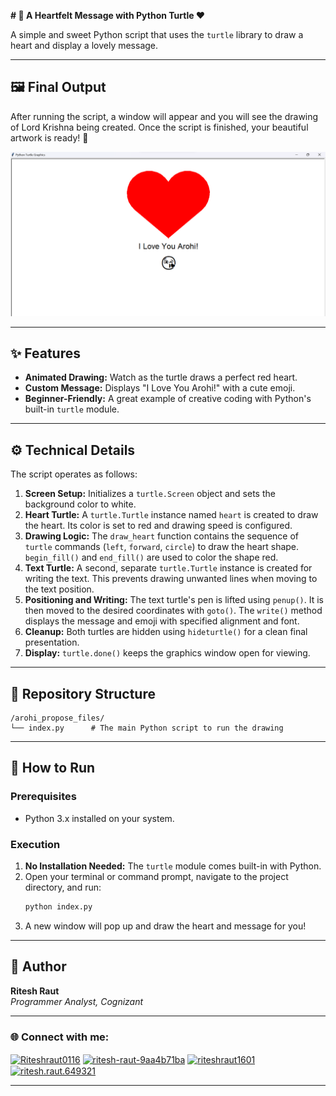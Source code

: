 **# 💖 A Heartfelt Message with Python Turtle ❤️**

A simple and sweet Python script that uses the `turtle` library to draw a heart and display a lovely message.

---

## 🖼️ Final Output

After running the script, a window will appear and you will see the drawing of Lord Krishna being created. Once the script is finished, your beautiful artwork is ready! 🎉

![Final Output](arohi_propose_files/pythonoutput.png)

---

## ✨ Features

*   **Animated Drawing:** Watch as the turtle draws a perfect red heart.
*   **Custom Message:** Displays "I Love You Arohi!" with a cute emoji.
*   **Beginner-Friendly:** A great example of creative coding with Python's built-in `turtle` module.

---

## ⚙️ Technical Details

The script operates as follows:
1.  **Screen Setup:** Initializes a `turtle.Screen` object and sets the background color to white.
2.  **Heart Turtle:** A `turtle.Turtle` instance named `heart` is created to draw the heart. Its color is set to red and drawing speed is configured.
3.  **Drawing Logic:** The `draw_heart` function contains the sequence of `turtle` commands (`left`, `forward`, `circle`) to draw the heart shape. `begin_fill()` and `end_fill()` are used to color the shape red.
4.  **Text Turtle:** A second, separate `turtle.Turtle` instance is created for writing the text. This prevents drawing unwanted lines when moving to the text position.
5.  **Positioning and Writing:** The text turtle's pen is lifted using `penup()`. It is then moved to the desired coordinates with `goto()`. The `write()` method displays the message and emoji with specified alignment and font.
6.  **Cleanup:** Both turtles are hidden using `hideturtle()` for a clean final presentation.
7.  **Display:** `turtle.done()` keeps the graphics window open for viewing.

---

## 📂 Repository Structure

```
/arohi_propose_files/
└── index.py      # The main Python script to run the drawing
```

---

## 🚀 How to Run

### Prerequisites

*   Python 3.x installed on your system.

### Execution

1.  **No Installation Needed:** The `turtle` module comes built-in with Python.
2.  Open your terminal or command prompt, navigate to the project directory, and run:
    ```bash
    python index.py
    ```
3. A new window will pop up and draw the heart and message for you!

---

## 👤 Author

**Ritesh Raut**  
*Programmer Analyst, Cognizant*

---

### 🌐 Connect with me:
<p align="left">
<a href="https://github.com/Riteshraut0116" target="blank"><img align="center" src="https://raw.githubusercontent.com/rahuldkjain/github-profile-readme-generator/master/src/images/icons/Social/github.svg" alt="Riteshraut0116" height="30" width="40" /></a>
<a href="https://linkedin.com/in/ritesh-raut-9aa4b71ba" target="blank"><img align="center" src="https://raw.githubusercontent.com/rahuldkjain/github-profile-readme-generator/master/src/images/icons/Social/linked-in-alt.svg" alt="ritesh-raut-9aa4b71ba" height="30" width="40" /></a>
<a href="https://www.instagram.com/riteshraut1601/" target="blank"><img align="center" src="https://raw.githubusercontent.com/rahuldkjain/github-profile-readme-generator/master/src/images/icons/Social/instagram.svg" alt="riteshraut1601" height="30" width="40" /></a>
<a href="https://www.facebook.com/ritesh.raut.649321/" target="blank"><img align="center" src="https://raw.githubusercontent.com/rahuldkjain/github-profile-readme-generator/master/src/images/icons/Social/facebook.svg" alt="ritesh.raut.649321" height="30" width="40" /></a>
</p>

---